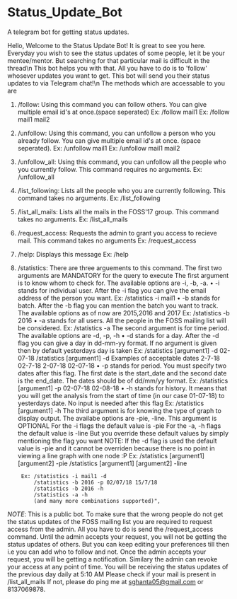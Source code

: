 # Status_Update_Bot
A telegram bot for getting status updates.

Hello, Welcome to the Status Update Bot!
It is great to see you here.
Everyday you wish to see the status updates of some people, let it be your mentee/mentor. But searching for that particular mail is difficult in the thread\n
This bot helps you with that. All you have to do is to 'follow' whosever updates you want to get. This bot will send you their status updates to via Telegram chat!\n
The methods which are accessable to you are
1) /follow: Using this command you can follow others. You can give multiple email id's at once.(space seperated)
    Ex: /follow mail1
    Ex: /follow mail1 mail2

2) /unfollow: Using this command, you can unfollow a person who you already follow. You can give multiple email id's at once. (space seperated).
    Ex: /unfollow mail1
    Ex: /unfollow mail1 mail2

3) /unfollow_all: Using this command, you can unfollow all the people who you currently follow. This command requires no arguments.
    Ex: /unfollow_all

4) /list_following: Lists all the people who you are currently following. This command takes no arguments.
    Ex: /list_following

5) /list_all_mails: Lists all the mails in the FOSS'17 group. This command takes no arguments.
    Ex: /list_all_mails

6) /request_access: Requests the admin to grant you access to recieve mail. This command takes no arguments
    Ex: /request_access

7) /help: Displays this message
    Ex: /help
    
8) /statistics: There are three arguements to this command. The first two arguments are MANDATORY for the query to execute
        The first argument is to know whom to check for. The available options are -i, -b, -a.
            • -i stands for individual user. After the -i flag you can give the email address of the person you want.
                Ex: /statistics -i mail1
            • -b stands for batch. After the -b flag you can mention the batch you want to track. The available options as of now are 2015,2016 and 2017
                Ex: /statistics -b 2016
            • -a stands for all users. All the people in the FOSS mailing list will be considered.
                Ex: /statistics -a
        The second argument is for time period. The available options are -d, -p, -h
            • -d stands for a day. After the -d flag you can give a day in dd-mm-yy format. If no argument is given then by default yesterdays day is taken
                Ex: /statistics [argument1] -d 02-07-18
                    /statistics [argument1] -d
                Examples of acceptable dates
                    2-7-18
                    02-7-18
                    2-07-18
                    02-07-18
            • -p stands for period. You must specify two dates after this flag. The first date is the start_date and the second date is the end_date. The dates should be of dd/mm/yy format.
                Ex: /statistics [argument1] -p 02-07-18 02-08-18
            • -h stands for history. It means that you will get the analysis from the start of time (in our case 01-07-18) to yesterdays date. No input is needed after this flag
                Ex: /statistics [argument1] -h
        The third argument is for knowing the type of graph to display output. The availabe options are -pie, -line. This argument is OPTIONAL
            For the -i flags the default value is -pie
            For the -a, -h flags the default value is -line
            But you override these default values by simply mentioning the flag you want
            NOTE: If the -d flag is used the default value is -pie and it cannot be overriden because there is no point in viewing a line graph with one node :P
            Ex: /statistics [argument1] [argument2] -pie
                /statistics [argument1] [argument2] -line

        Ex: /statistics -i mail1 -d
            /statistics -b 2016 -p 02/07/18 15/7/18
            /statistics -b 2016 -h
            /statistics -a -h
            (and many more combinations supported)",

*NOTE*: This is a public bot. To make sure that the wrong people do not get the status updates of the FOSS mailing list you are required to request access from the admin. All you have to do is send the /request_access command. Until the admin accepts your request, you will not be getting the status updates of others. But you can keep editing your preferences till then i.e you can add who to follow and not. Once the admin accepts your request, you will be getting a notification. Similary the admin can revoke your access at any point of time.
You will be receiving the status updates of the previous day daily at 5:10 AM
Please check if your mail is present in /list_all_mails
If not, please do ping me at sghanta05@gmail.com or 8137069878.

